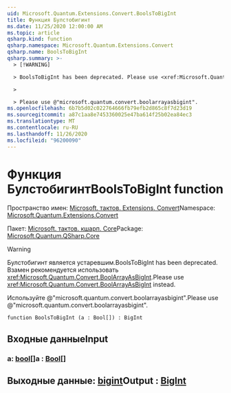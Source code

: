 ```yaml
---
uid: Microsoft.Quantum.Extensions.Convert.BoolsToBigInt
title: Функция Булстобигинт
ms.date: 11/25/2020 12:00:00 AM
ms.topic: article
qsharp.kind: function
qsharp.namespace: Microsoft.Quantum.Extensions.Convert
qsharp.name: BoolsToBigInt
qsharp.summary: >-
  > [!WARNING]

  > BoolsToBigInt has been deprecated. Please use <xref:Microsoft.Quantum.Convert.BoolArrayAsBigInt> instead.

  >

  > Please use @"microsoft.quantum.convert.boolarrayasbigint".
ms.openlocfilehash: 6b7b5d02c022764666fb79efb2d865c8f7d23d19
ms.sourcegitcommit: a87c1aa8e7453360025e47ba614f25b02ea84ec3
ms.translationtype: MT
ms.contentlocale: ru-RU
ms.lasthandoff: 11/26/2020
ms.locfileid: "96200090"
---
```

# <a name="boolstobigint-function"></a><span data-ttu-id="9ece8-102">Функция Булстобигинт</span><span class="sxs-lookup"><span data-stu-id="9ece8-102">BoolsToBigInt function</span></span>

<span data-ttu-id="9ece8-103">Пространство имен: [Microsoft. тактов. Extensions. Convert](xref:Microsoft.Quantum.Extensions.Convert)</span><span class="sxs-lookup"><span data-stu-id="9ece8-103">Namespace: [Microsoft.Quantum.Extensions.Convert](xref:Microsoft.Quantum.Extensions.Convert)</span></span>

<span data-ttu-id="9ece8-104">Пакет: [Microsoft. тактов. кшарп. Core](https://nuget.org/packages/Microsoft.Quantum.QSharp.Core)</span><span class="sxs-lookup"><span data-stu-id="9ece8-104">Package: [Microsoft.Quantum.QSharp.Core](https://nuget.org/packages/Microsoft.Quantum.QSharp.Core)</span></span>


> [!WARNING]
> <span data-ttu-id="9ece8-105">Булстобигинт является устаревшим.</span><span class="sxs-lookup"><span data-stu-id="9ece8-105">BoolsToBigInt has been deprecated.</span></span> <span data-ttu-id="9ece8-106">Взамен рекомендуется использовать <xref:Microsoft.Quantum.Convert.BoolArrayAsBigInt>.</span><span class="sxs-lookup"><span data-stu-id="9ece8-106">Please use <xref:Microsoft.Quantum.Convert.BoolArrayAsBigInt> instead.</span></span>
>
> <span data-ttu-id="9ece8-107">Используйте @"microsoft.quantum.convert.boolarrayasbigint".</span><span class="sxs-lookup"><span data-stu-id="9ece8-107">Please use @"microsoft.quantum.convert.boolarrayasbigint".</span></span>



```qsharp
function BoolsToBigInt (a : Bool[]) : BigInt
```


## <a name="input"></a><span data-ttu-id="9ece8-108">Входные данные</span><span class="sxs-lookup"><span data-stu-id="9ece8-108">Input</span></span>

### <a name="a--bool"></a><span data-ttu-id="9ece8-109">a: [bool](xref:microsoft.quantum.lang-ref.bool)[]</span><span class="sxs-lookup"><span data-stu-id="9ece8-109">a : [Bool](xref:microsoft.quantum.lang-ref.bool)[]</span></span>





## <a name="output--bigint"></a><span data-ttu-id="9ece8-110">Выходные данные: [bigint](xref:microsoft.quantum.lang-ref.bigint)</span><span class="sxs-lookup"><span data-stu-id="9ece8-110">Output : [BigInt](xref:microsoft.quantum.lang-ref.bigint)</span></span>

